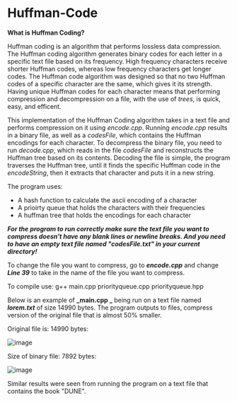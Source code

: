 # Huffman-Code

**What is Huffman Coding?**

Huffman coding is an algorithm that performs lossless data compression. The Huffman coding algorithm generates binary codes for each letter in a specific text file based on its frequency. High frequency characters receive shorter Huffman codes, whereas low frequency characters get longer codes. The Huffman code algorithm was designed so that no two Huffman codes of a specific character are the same, which gives it its strength. Having unique Huffman codes for each character means that performing compression and decompression on a file, with the use of _trees_, is quick, easy, and efficent.

This implementation of the Huffman Coding algorithm takes in a text file and performs compression on it using _encode.cpp_. Running _encode.cpp_ results in a binary file, as well as a _codesFile_, which contains the Huffman encodings for each character. To decompress the binary file, you need to run _decode.cpp_, which reads in the file _codesFile_ and reconstructs the Huffman tree based on its contents. Decoding the file is simple, the program traverses the Huffman tree, until it finds the specific Huffman code in the _encodeString_, then it extracts that character and puts it in a new string.

The program uses:
-  A hash function to calculate the ascii encoding of a character
-  A prioirty queue that holds the characters with their frequencies
-  A huffman tree that holds the encodings for each character

**_For the program to run correctly make sure the text file you want to compress doesn't have any blank lines or newline breaks. And you need to have an empty text file named "codesFile.txt" in your current directory!_**

To change the file you want to compress, go to **_encode.cpp_** and change **_Line 39_** to take in the name of the file you want to compress. 

To compile use: g++ main.cpp priorityqueue.cpp priorityqueue.hpp

Below is an example of **_main.cpp _** being run on a text file named **_lorem.txt_** of size 14990 bytes. The program outputs to files, compress version of the original file that is almost 50% smaller. 

Original file is: 14990 bytes:

![image](https://user-images.githubusercontent.com/85080576/151867970-6b858cef-4f2f-4ef1-8d0f-aeca1835d4aa.png)

Size of binary file: 7892 bytes:

![image](https://user-images.githubusercontent.com/85080576/151867850-d8064395-720f-4b3e-ae7c-7e3fe54c286d.png)

Similar results were seen from running the program on a text file that contains the book "DUNE".

